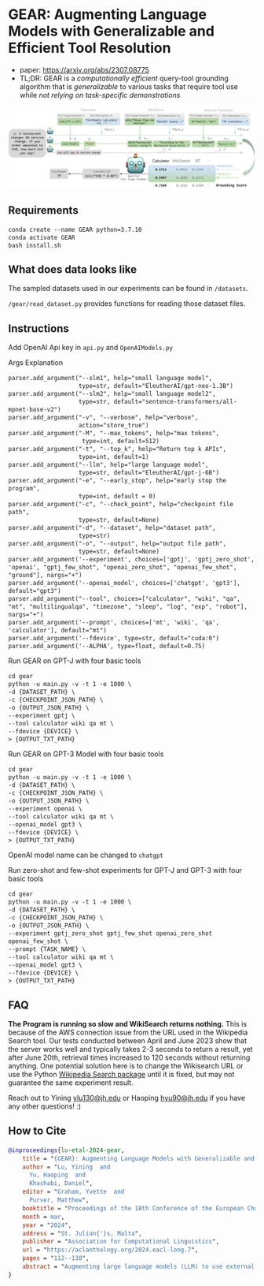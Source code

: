 # GEAR: Augmenting Language Models with Generalizable and Efficient Tool Resolution

* paper: https://arxiv.org/abs/2307.08775
* TL;DR: GEAR is a *computationally efficient* query-tool grounding algorithm that is *generalizable* to various tasks that require tool use while *not relying on task-specific demonstrations*

![](figure.png)

## Requirements
```
conda create --name GEAR python=3.7.10
conda activate GEAR
bash install.sh
```

## What does data looks like
The sampled datasets used in our experiments can be found in ```/datasets```.

```/gear/read_dataset.py``` provides functions for reading those dataset files.

## Instructions
Add OpenAI Api key in ```api.py``` and ```OpenAIModels.py```

Args Explanation
```
parser.add_argument("--slm1", help="small language model",
                    type=str, default="EleutherAI/gpt-neo-1.3B")
parser.add_argument("--slm2", help="small language model2",
                    type=str, default="sentence-transformers/all-mpnet-base-v2")
parser.add_argument("-v", "--verbose", help="verbose",
                    action="store_true")
parser.add_argument("-M", "--max_tokens", help="max tokens",
                     type=int, default=512)
parser.add_argument("-t", "--top_k", help="Return top k APIs",
                    type=int, default=1)
parser.add_argument("--llm", help="large language model",
                    type=str, default="EleutherAI/gpt-j-6B")
parser.add_argument("-e", "--early_stop", help="early stop the program", 
                    type=int, default = 0)
parser.add_argument("-c", "--check_point", help="checkpoint file path", 
                    type=str, default=None)
parser.add_argument("-d", "--dataset", help="dataset path",
                    type=str)
parser.add_argument("-o", "--output", help="output file path",
                    type=str, default=None)
parser.add_argument('--experiment', choices=['gptj', 'gptj_zero_shot', 'openai', "gptj_few_shot", "openai_zero_shot", "openai_few_shot", "ground"], nargs="+")
parser.add_argument('--openai_model', choices=['chatgpt', 'gpt3'], default="gpt3")
parser.add_argument("--tool", choices=["calculator", "wiki", "qa", "mt", "multilingualqa", "timezone", "sleep", "log", "exp", "robot"], nargs="+")
parser.add_argument('--prompt', choices=['mt', 'wiki', 'qa', 'calculator'], default="mt")
parser.add_argument('--fdevice', type=str, default="cuda:0")
parser.add_argument('--ALPHA', type=float, default=0.75)
```

Run GEAR on GPT-J with four basic tools
```
cd gear
python -u main.py -v -t 1 -e 1000 \
-d {DATASET_PATH} \
-c {CHECKPOINT_JSON_PATH} \
-o {OUTPUT_JSON_PATH} \
--experiment gptj \
--tool calculator wiki qa mt \
--fdevice {DEVICE} \
> {OUTPUT_TXT_PATH}
```

Run GEAR on GPT-3 Model with four basic tools
```
cd gear
python -u main.py -v -t 1 -e 1000 \
-d {DATASET_PATH} \
-c {CHECKPOINT_JSON_PATH} \
-o {OUTPUT_JSON_PATH} \
--experiment openai \
--tool calculator wiki qa mt \
--openai_model gpt3 \
--fdevice {DEVICE} \
> {OUTPUT_TXT_PATH}
```
OpenAI model name can be changed to ```chatgpt```

Run zero-shot and few-shot experiments for GPT-J and GPT-3 with four basic tools
```
cd gear
python -u main.py -v -t 1 -e 1000 \
-d {DATASET_PATH} \
-c {CHECKPOINT_JSON_PATH} \
-o {OUTPUT_JSON_PATH} \
--experiment gptj_zero_shot gptj_few_shot openai_zero_shot openai_few_shot \
--prompt {TASK_NAME} \
--tool calculator wiki qa mt \
--openai_model gpt3 \
--fdevice {DEVICE} \
> {OUTPUT_TXT_PATH}
```

## FAQ
**The Program is running so slow and WikiSearch returns nothing.** This is because of the AWS connection issue from the URL used in the Wikipedia Search tool. Our tests conducted between April and June 2023 show that the server works well and typically takes 2-3 seconds to return a result, yet after June 20th, retrieval times increased to 120 seconds without returning anything. One potential solution here is to change the Wikisearch URL or use the Python [Wikipedia Search package](https://pypi.org/project/wikipedia/) until it is fixed, but may not guarantee the same experiment result. 

Reach out to Yining ylu130@jh.edu or Haoping hyu90@jh.edu if you have any other questions! :)

## How to Cite
```bibtex
@inproceedings{lu-etal-2024-gear,
    title = "{GEAR}: Augmenting Language Models with Generalizable and Efficient Tool Resolution",
    author = "Lu, Yining  and
      Yu, Haoping  and
      Khashabi, Daniel",
    editor = "Graham, Yvette  and
      Purver, Matthew",
    booktitle = "Proceedings of the 18th Conference of the European Chapter of the Association for Computational Linguistics (Volume 1: Long Papers)",
    month = mar,
    year = "2024",
    address = "St. Julian{'}s, Malta",
    publisher = "Association for Computational Linguistics",
    url = "https://aclanthology.org/2024.eacl-long.7",
    pages = "112--138",
    abstract = "Augmenting large language models (LLM) to use external tools enhances their performance across a variety of tasks. However, prior works over-rely on task-specific demonstration of tool use that limits their generalizability and computational cost due to making many calls to large-scale LLMs. We introduce GEAR, a computationally efficient query-tool grounding algorithm that is generalizable to various tasks that require tool use while not relying on task-specific demonstrations. GEAR achieves better efficiency by delegating tool grounding and execution to small language models (SLM) and LLM, respectively; while leveraging semantic and pattern-based evaluation at both question and answer levels for generalizable tool grounding. We evaluate GEAR on 14 datasets across 6 downstream tasks, demonstrating its strong generalizability to novel tasks, tools and different SLMs. Despite offering more efficiency, GEAR achieves higher precision in tool grounding compared to prior strategies using LLM prompting, thus improving downstream accuracy at a reduced computational cost. For example, we demonstrate that GEAR-augmented GPT-J and GPT-3 outperform counterpart tool-augmented baselines because of better tool use.",
}
```
